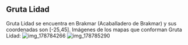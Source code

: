 ## Gruta Lidad
Gruta Lidad se encuentra en Brakmar (Acaballadero de Brakmar) y sus coordenadas son [-25,45].
Imágenes de los mapas que conforman Gruta Lidad:
![img_178784266](https://media.discordapp.net/attachments/1115311447145193482/1115340461167624342/178784266.jpg)
![img_178785290](https://media.discordapp.net/attachments/1115311447145193482/1115340492431958137/178785290.jpg)